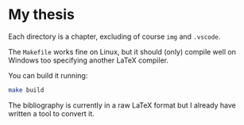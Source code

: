 # My thesis

Each directory is a chapter, excluding of course `img` and `.vscode`.

The `Makefile` works fine on Linux, but it should (only) compile well on Windows too specifying another LaTeX compiler.

You can build it running:

```bash
make build
```

The bibliography is currently in a raw LaTeX format but I already have written a tool to convert it.